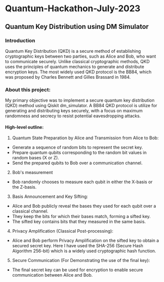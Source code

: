 # Quantum-Hackathon-July-2023

## Quantum Key Distribution using DM Simulator

### Introduction

Quantum Key Distribution (QKD) is a secure method of establishing cryptographic keys between two parties, such as Alice and Bob, who want to communicate securely. Unlike classical cryptographic methods, QKD uses the principles of quantum mechanics to generate and distribute encryption keys. The most widely used QKD protocol is the BB84, which was proposed by Charles Bennett and Gilles Brassard in 1984.


### About this project:

My primary objective was to implement a secure quantum key distribution (QKD) method using Qiskit dm_simulator. A BB84 QKD protocol is  utilize for generating and distributing keys securely, with a focus on maximum randomness and secrecy to resist potential eavesdropping attacks.

#### High-level outline:

1. Quantum State Preparation by Alice and Transmission from Alice to Bob:
- Generate a sequence of random bits to represent the secret key.
- Prepare quantum qubits corresponding to the random bit values in random bases (X or Z).
- Send the prepared qubits to Bob over a communication channel.

2. Bob's measurement 
- Bob randomly chooses to measure each qubit in either the X-basis or the Z-basis.

3. Basis Announcement and Key Sifting:
- Alice and Bob publicly reveal the bases they used for each qubit over a classical channel.
- They keep the bits for which their bases match, forming a sifted key.
- The sifted key contains bits that they measured in the same basis.

4. Privacy Amplification (Classical Post-processing):
- Alice and Bob perform Privacy Amplification on the sifted key to obtain a secured secret key. Here I have used the SHA-256 (Secure Hash Algorithm 256-bit) which is a widely used cryptographic hash function.

5. Secure Communication (For Demonstrating the use of the final key):
- The final secret key can be used for encryption to enable secure communication between Alice and Bob.

